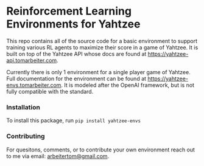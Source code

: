 # Reinforcement Learning Environments for Yahtzee
This repo contains all of the source code for a basic environment to support training various RL agents to maximize their score in a game of Yahtzee. It is built on top of the Yahtzee API whose docs are found at https://yahtzee-api.tomarbeiter.com. 

Currently there is only 1 environment for a single player game of Yahtzee. Full documentation for the environment can be found at https://yahtzee-envs.tomarbeiter.com. It is modeled after the OpenAI framework, but is not fully compatible with the standard. 

### Installation
To install this package, run `pip install yahtzee-envs`

### Contributing
For quesitons, comments, or to contribute your own environment reach out to me via email: arbeitertom@gmail.com. 